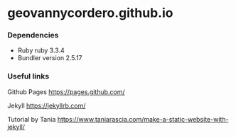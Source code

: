 # geovannycordero.github.io

### Dependencies 

- Ruby ruby 3.3.4
- Bundler version 2.5.17

### Useful links 

Github Pages https://pages.github.com/

Jekyll https://jekyllrb.com/

Tutorial by Tania https://www.taniarascia.com/make-a-static-website-with-jekyll/


